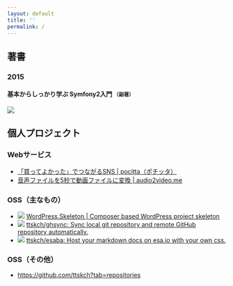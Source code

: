 ```yaml
---
layout: default
title: ''
permalink: /
---
```


## 著書

### 2015

#### 基本からしっかり学ぶ Symfony2入門 <small>（副著）</small>

<a target="_blank"  href="https://www.amazon.co.jp/gp/product/4774178039/ref=as_li_tl?ie=UTF8&camp=247&creative=1211&creativeASIN=4774178039&linkCode=as2&tag=ttskch-22&linkId=959c0f4dd0256db56975410169a5e02f"><img border="0" src="//ws-fe.amazon-adsystem.com/widgets/q?_encoding=UTF8&MarketPlace=JP&ASIN=4774178039&ServiceVersion=20070822&ID=AsinImage&WS=1&Format=_SL250_&tag=ttskch-22" ></a><img src="//ir-jp.amazon-adsystem.com/e/ir?t=ttskch-22&l=am2&o=9&a=4774178039" width="1" height="1" border="0" alt="" style="border:none !important; margin:0px !important;" />

## 個人プロジェクト

### Webサービス

* [「買ってよかった」でつながるSNS \| pocitta（ポチッタ）](http://pocitta.jp)
* [音声ファイルを5秒で動画ファイルに変換 \| audio2video.me](http://audio2video.me)

### OSS（主なもの）

* [![](https://img.shields.io/github/stars/ttskch/WordPress.Skeleton.svg?style=social&label=Star)](https://github.com/ttskch/WordPress.Skeleton) [WordPress.Skeleton \| Composer based WordPress project skeleton](http://ttskch.github.io/WordPress.Skeleton/)
* [![](https://img.shields.io/github/stars/ttskch/ghsync.svg?style=social&label=Star)](https://github.com/ttskch/ghsync) [ttskch/ghsync: Sync local git repository and remote GitHub repository automatically.](https://github.com/ttskch/ghsync)
* [![](https://img.shields.io/github/stars/ttskch/esaba.svg?style=social&label=Star)](https://github.com/ttskch/esaba) [ttskch/esaba: Host your markdown docs on esa.io with your own css.](https://github.com/ttskch/esaba)

### OSS（その他）

* <https://github.com/ttskch?tab=repositories>
